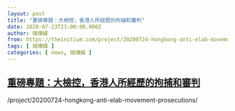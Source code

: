 ```yaml
---
layout: post
title: "重磅專題：大檢控，香港人所經歷的拘捕和審判"
date: 2020-07-23T23:00:00.000Z
author: 端傳媒
from: https://theinitium.com/project/20200724-hongkong-anti-elab-movement-prosecutions/
tags: [ 端傳媒 ]
categories: [ news, 端傳媒 ]
---
```

<!--1595545200000-->
[重磅專題：大檢控，香港人所經歷的拘捕和審判](https://theinitium.com/project/20200724-hongkong-anti-elab-movement-prosecutions/)
------

<div>
/project/20200724-hongkong-anti-elab-movement-prosecutions/
</div>
